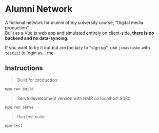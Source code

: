# Alumni Network

A fictional network for alumni of my university course, "Digital media production".  
Built as a Vue.js web app and simulated entirely on client-side, **there is no backend and no data-syncing**.

If you want to try it out but are too lazy to "sign up", use `jonaskuske` with `test123` to login as... me.

## Instructions
> Build for production:
```bash
npm run build
```
> Serve development version with HMR on localhost:8080
```bash
npm run serve
```
> Run test suite
```bash
npm test
```
